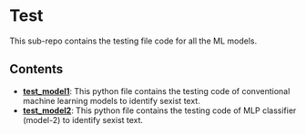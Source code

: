 # Test

This sub-repo contains the testing file code for all the ML models.

## Contents

- **[test_model1](./test_model1.py)**: This python file contains the testing code of conventional machine learning models to identify sexist text.
- **[test_model2](./test_model2.py)**: This python file contains the testing code of MLP classifier (model-2) to identify sexist text.
